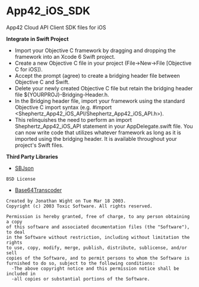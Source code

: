 App42_iOS_SDK
=============

App42 Cloud API Client SDK files for iOS

__Integrate in Swift Project__

* Import your Objective C framework by dragging and dropping the framework into an Xcode 6 Swift project.
* Create a new Objective C file in your project (File->New->File [Objective C for iOS]).
* Accept the prompt (agree) to create a bridging header file between Objective C and Swift.
* Delete your newly created Objective C file but retain the bridging header file ${YOURPROJ}-Bridging-Header.h.
* In the Bridging header file, import your framework using the standard Objective C import syntax (e.g. #import <Shephertz_App42_iOS_API/Shephertz_App42_iOS_API.h>).
* This relinquishes the need to perform an import Shephertz_App42_iOS_API statement in your AppDelegate.swift file. You can now write code that utilizes whatever framework as long as it is imported using the bridging header. It is available throughout your project's Swift files.


__Third Party Libraries__

* [SBJson](http://www.sbjson.org/api/3.2/)
```
BSD License
```
* [Base64Transcoder](https://github.com/couchbaselabs/ios-oauthconsumer/blob/master/Crypto/Base64Transcoder.h)
```
Created by Jonathan Wight on Tue Mar 18 2003.
Copyright (c) 2003 Toxic Software. All rights reserved.

Permission is hereby granted, free of charge, to any person obtaining a copy
of this software and associated documentation files (the "Software"), to deal
in the Software without restriction, including without limitation the rights
to use, copy, modify, merge, publish, distribute, sublicense, and/or sell
copies of the Software, and to permit persons to whom the Software is
furnished to do so, subject to the following conditions:
  -The above copyright notice and this permission notice shall be included in
  -all copies or substantial portions of the Software.
```

